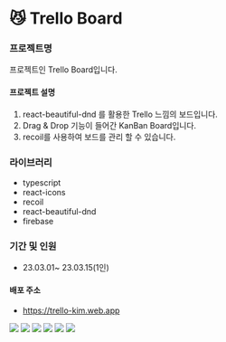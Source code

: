 # 😼 Trello Board

### 프로젝트명
프로젝트인 Trello Board입니다.

#### 프로젝트 설명
1. react-beautiful-dnd 를 활용한 Trello 느낌의 보드입니다.
2. Drag & Drop 기능이 들어간 KanBan Board입니다.
3. recoil를 사용하여 보드를 관리 할 수 있습니다.

### 라이브러리
- typescript
- react-icons
- recoil
- react-beautiful-dnd
- firebase

### 기간 및 인원
- 23.03.01~ 23.03.15(1인)

#### 배포 주소
- https://trello-kim.web.app



<img src="https://img.shields.io/badge/JavaScript-F7DF1E?style=for-the-badge&logo=JavaScript&logoColor=white"> <img src="https://img.shields.io/badge/React-61DAFB?style=for-the-badge&logo=React&logoColor=white"> 
<img src="https://img.shields.io/badge/TypeScript-3178C6?style=for-the-badge&logo=TypeScript&logoColor=white">
<img src="https://img.shields.io/badge/styled--components-DB7093?style=for-the-badge&logo=styled-components&logoColor=white">
<img src="https://img.shields.io/badge/HTML5-E34F26?style=for-the-badge&logo=HTML5&logoColor=white">
<img src="https://img.shields.io/badge/CSS3-1572B6?style=for-the-badge&logo=CSS3&logoColor=white">
